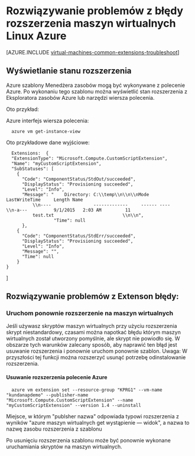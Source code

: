 <properties
   pageTitle="Rozwiązywanie problemów z błędy rozszerzenia maszyn wirtualnych Linux | Microsoft Azure"
   description="Więcej informacji na temat rozwiązywania problemów błędy rozszerzenia maszyn wirtualnych Linux Azure"
   services="virtual-machines-linux"
   documentationCenter=""
   authors="kundanap"
   manager="timlt"
   editor=""
   tags="top-support-issue,azure-resource-manager"/>

<tags
   ms.service="virtual-machines-linux"
   ms.devlang="na"
   ms.topic="support-article"
   ms.tgt_pltfrm="vm-linux"
   ms.workload="infrastructure-services"
   ms.date="03/29/2016"
   ms.author="kundanap"/>

# <a name="troubleshooting-azure-linux-vm-extension-failures"></a>Rozwiązywanie problemów z błędy rozszerzenia maszyn wirtualnych Linux Azure

[AZURE.INCLUDE [virtual-machines-common-extensions-troubleshoot](../../includes/virtual-machines-common-extensions-troubleshoot.md)]

## <a name="viewing-extension-status"></a>Wyświetlanie stanu rozszerzenia
Azure szablony Menedżera zasobów mogą być wykonywane z polecenie Azure. Po wykonaniu tego szablonu można wyświetlić stan rozszerzenia z Eksploratora zasobów Azure lub narzędzi wiersza polecenia.

Oto przykład:

Azure interfejs wiersza polecenia:

      azure vm get-instance-view


Oto przykładowe dane wyjściowe:

      Extensions:  {
      "ExtensionType": "Microsoft.Compute.CustomScriptExtension",
      "Name": "myCustomScriptExtension",
      "SubStatuses": [
        {
          "Code": "ComponentStatus/StdOut/succeeded",
          "DisplayStatus": "Provisioning succeeded",
          "Level": "Info",
          "Message": "    Directory: C:\\temp\\n\\n\\nMode                LastWriteTime     Length Name
              \\n----                -------------     ------ ----                              \\n-a---          9/1/2015   2:03 AM         11
              test.txt                          \\n\\n",
                      "Time": null
          },
        {
          "Code": "ComponentStatus/StdErr/succeeded",
          "DisplayStatus": "Provisioning succeeded",
          "Level": "Info",
          "Message": "",
          "Time": null
        }
    }
  ]

## <a name="troubleshooting-extenson-failures"></a>Rozwiązywanie problemów z Extenson błędy:

### <a name="re-running-the-extension-on-the-vm"></a>Uruchom ponownie rozszerzenie na maszyn wirtualnych

Jeśli używasz skryptów maszyn wirtualnych przy użyciu rozszerzenia skrypt niestandardowy, czasami można napotkać błędu którym maszyn wirtualnych został utworzony pomyślnie, ale skrypt nie powiodło się. W obszarze tych warunków zalecany sposób, aby naprawić ten błąd jest usuwanie rozszerzenia i ponownie uruchom ponownie szablon.
Uwaga: W przyszłości tej funkcji można rozszerzyć usunąć potrzebę odinstalowanie rozszerzenia.

#### <a name="remove-the-extension-from-azure-cli"></a>Usuwanie rozszerzenia polecenie Azure

      azure vm extension set --resource-group "KPRG1" --vm-name "kundanapdemo" --publisher-name "Microsoft.Compute.CustomScriptExtension" --name "myCustomScriptExtension" --version 1.4 --uninstall

Miejsce, w którym "publsher nazwa" odpowiada typowi rozszerzenia z wyników "azure maszyn wirtualnych get wystąpienie — widok", a nazwa to nazwę zasobu rozszerzenia z szablonu

Po usunięciu rozszerzenia szablonu może być ponownie wykonane uruchamiania skryptów na maszyn wirtualnych.
